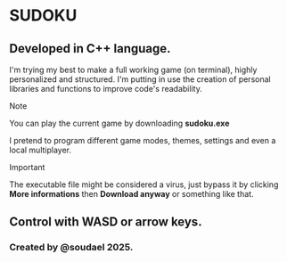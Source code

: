 # SUDOKU

## Developed in C++ language.

I'm trying my best to make a full working game (on terminal), highly personalized and structured. I'm putting in use the creation of personal libraries and functions to improve code's readability.

> [!NOTE]
> You can play the current game by downloading **sudoku.exe**

I pretend to program different game modes, themes, settings and even a local multiplayer.

> [!IMPORTANT]
> The executable file might be considered a virus, just bypass it by clicking **More informations** then **Download anyway** or something like that.

## Control with WASD or arrow keys.

### Created by @soudael 2025.